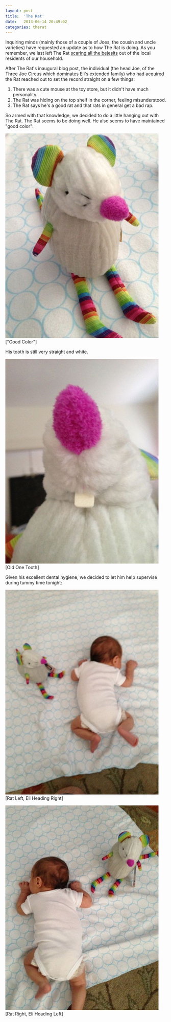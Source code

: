 ```yaml
---
layout: post
title:  'The Rat'
date:   2013-06-14 20:49:02
categories: therat
---
```


Inquiring minds (mainly those of a couple of Joes, the cousin and uncle varieties) have requested an update as to how The Rat is doing.  As you remember, we last left The Rat [scaring all the bejesits](/sometimesyougetunexpectedpresents/2013/05/10/rats.html "Forget to nap") out of the local residents of our household.

After The Rat's inaugural blog post, the individual (the head Joe, of the Three Joe Circus which dominates Eli's extended family) who had acquired the Rat reached out to set the record straight on a few things:

1. There was a cute mouse at the toy store, but it didn't have much personality.
2. The Rat was hiding on the top shelf in the corner, feeling misunderstood. 
3. The Rat says he's a good rat and that rats in general get a bad rap.

So armed with that knowledge, we decided to do a little hanging out with The Rat.  The Rat seems to be doing well.  He also seems to have maintained "good color":

![Good Color](/images/good_color.jpg "Good Color")
\["Good Color"\]

His tooth is still very straight and white.

![The Rat's Tooth](/images/one_tooth.jpg "Old One Tooth")
\[Old One Tooth\]

Given his excellent dental hygiene, we decided to let him help supervise during tummy time tonight:

![Rat Left, Eli Heading Right](/images/rat_left.jpg "Rat Left, Eli Heading Right")
\[Rat Left, Eli Heading Right\]

![Rat Right, Eli Heading Left](/images/rat_right.jpg "Rat Right, Eli Heading Left")
\[Rat Right, Eli Heading Left\]